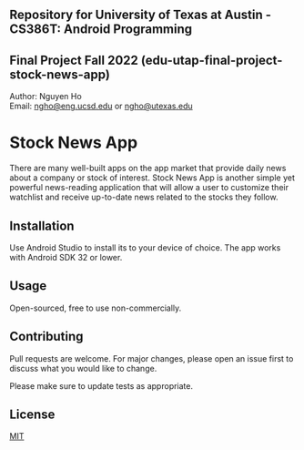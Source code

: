 ## Repository for University of Texas at Austin - CS386T: Android Programming 
## Final Project Fall 2022 (edu-utap-final-project-stock-news-app)

Author: Nguyen Ho  
Email: ngho@eng.ucsd.edu or ngho@utexas.edu

# Stock News App

There are many well-built apps on the app market that provide daily news about a company or stock of interest.
Stock News App is another simple yet powerful news-reading application that will allow a user to customize their 
watchlist and receive up-to-date news related to the stocks they follow.

## Installation

Use Android Studio to install its to your device of choice. The app works with Android SDK 32 or lower.

## Usage

Open-sourced, free to use non-commercially.

## Contributing

Pull requests are welcome. For major changes, please open an issue first
to discuss what you would like to change.

Please make sure to update tests as appropriate.

## License

[MIT](https://choosealicense.com/licenses/mit/)
